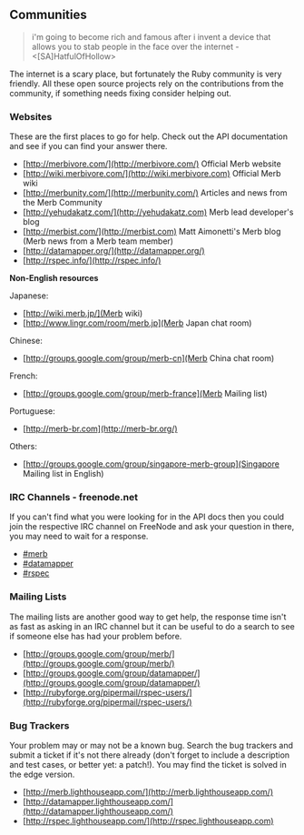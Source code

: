 ## Communities

> i'm going to become rich and famous after i invent a device that allows you to
> stab people in the face over the internet - <[SA]HatfulOfHollow>

The internet is a scary place, but fortunately the Ruby community is very 
friendly. All these open source projects rely on the contributions from the 
community, if something needs fixing consider helping out.
 
### Websites

These are the first places to go for help. Check out the API documentation and 
see if you can find your answer there.

* [http://merbivore.com/](http://merbivore.com/) Official Merb website
* [http://wiki.merbivore.com/](http://wiki.merbivore.com) Official Merb wiki
* [http://merbunity.com/](http://merbunity.com/) Articles and news from the Merb Community 
* [http://yehudakatz.com/](http://yehudakatz.com) Merb lead developer's blog
* [http://merbist.com/](http://merbist.com) Matt Aimonetti's Merb blog (Merb news from a Merb team member)
* [http://datamapper.org/](http://datamapper.org/)
* [http://rspec.info/](http://rspec.info/)

**Non-English resources**

Japanese:
* [http://wiki.merb.jp/](Merb wiki)
* [http://www.lingr.com/room/merb.jp](Merb Japan chat room)

Chinese:
* [http://groups.google.com/group/merb-cn](Merb China chat room)

French:
* [http://groups.google.com/group/merb-france](Merb Mailing list)

Portuguese:
* [http://merb-br.com](http://merb-br.org/)

Others:

* [http://groups.google.com/group/singapore-merb-group](Singapore Mailing list in English)

### IRC Channels - freenode.net

If you can't find what you were looking for in the API docs then you could join 
the respective IRC channel on FreeNode and ask your question in there, you may 
need to wait for a response. 

* [#merb](irc://irc.freenode.net/merb)
* [#datamapper](irc://irc.freenode.net/datamapper)
* [#rspec](irc://irc.freenode.net/rspec)

### Mailing Lists

The mailing lists are another good way to get help, the response time isn't as 
fast as asking in an IRC channel but it can be useful to do a search to see if 
someone else has had your problem before.

* [http://groups.google.com/group/merb/](http://groups.google.com/group/merb/)
* [http://groups.google.com/group/datamapper/](http://groups.google.com/group/datamapper/)
* [http://rubyforge.org/pipermail/rspec-users/](http://rubyforge.org/pipermail/rspec-users/)

### Bug Trackers

Your problem may or may not be a known bug. Search the bug trackers and submit 
a ticket if it's not there already (don't forget to include a description and test 
cases, or better yet: a patch!). You may find the ticket is solved in the edge 
version.

* [http://merb.lighthouseapp.com/](http://merb.lighthouseapp.com/)
* [http://datamapper.lighthouseapp.com/](http://datamapper.lighthouseapp.com/)
* [http://rspec.lighthouseapp.com/](http://rspec.lighthouseapp.com)
